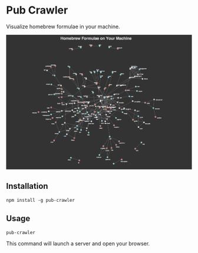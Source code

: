# Pub Crawler

Visualize homebrew formulae in your machine.

![Pub Crawler Screenshot](screenshot.png)

## Installation

```
npm install -g pub-crawler
```

## Usage

```
pub-crawler
```

This command will launch a server and open your browser.
